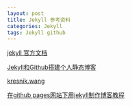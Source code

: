 ```yaml
---
layout: post
title: Jekyll 参考资料
categories: Jekyll
tags: Jekyll github
---
```



[jekyll 官方文档](http://jekyll.com.cn/docs/home/)

[Jekyll和Github搭建个人静态博客](http://pwnny.cn/original/2016/06/26/MakeBlog.html)

[kresnik.wang](http://kresnik.wang/)

[在github pages网站下用jekyll制作博客教程](http://kresnik.wang/works/tech/2015/06/07/%E5%9C%A8github-pages%E7%BD%91%E7%AB%99%E4%B8%8B%E7%94%A8jekyll%E5%88%B6%E4%BD%9C%E5%8D%9A%E5%AE%A2%E6%95%99%E7%A8%8B.html)
